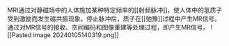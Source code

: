 MRI通过对静磁场中的人体施加某种特定频率的[[射频脉冲]]，使人体中的氢质子受到激励而发生磁共振现象。停止脉冲后，质子在[[弛豫]]过程中产生MR信号。通过对MR信号的接收、空间编码和图像重建等处理过程，即产生MR信号。
![[Pasted image 20240105140319.png]]